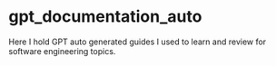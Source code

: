 # gpt_documentation_auto
Here I hold GPT auto generated guides I used to learn and review for software engineering topics.
